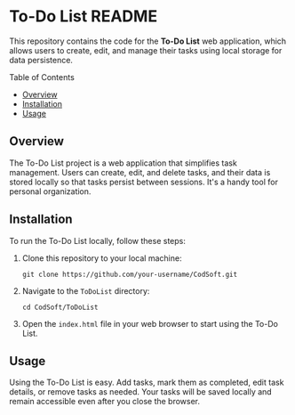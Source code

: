 # To-Do List README

This repository contains the code for the **To-Do List** web application, which allows users to create, edit, and manage their tasks using local storage for data persistence.

Table of Contents
- [Overview](#overview)
- [Installation](#installation)
- [Usage](#usage)

## Overview

The To-Do List project is a web application that simplifies task management. Users can create, edit, and delete tasks, and their data is stored locally so that tasks persist between sessions. It's a handy tool for personal organization.

## Installation

To run the To-Do List locally, follow these steps:

1. Clone this repository to your local machine:

   ```
   git clone https://github.com/your-username/CodSoft.git
   ```

2. Navigate to the `ToDoList` directory:

   ```
   cd CodSoft/ToDoList
   ```

3. Open the `index.html` file in your web browser to start using the To-Do List.

## Usage

Using the To-Do List is easy. Add tasks, mark them as completed, edit task details, or remove tasks as needed. Your tasks will be saved locally and remain accessible even after you close the browser.
